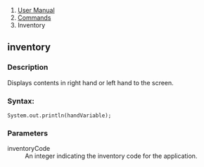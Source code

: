 <ol class="breadcrumb">
  <li><a href="#/docs/contents">User Manual</a></li>
  <li><a href="#/docs/commands">Commands</a></li>
<li class="active">Inventory</li>
</ol>

## inventory

### Description

Displays contents in right hand or left hand to the screen. 

### Syntax:

	System.out.println(handVariable);

### Parameters

<dl>
  <dt>inventoryCode</dt>
  <dd>An integer indicating the inventory code for the application.</dd>
</dl>